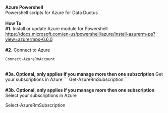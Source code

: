 <B>Azure Powershell</B>
</BR>
Powershell scripts for Azure for Data Ductus
</BR>
</BR>
<B>How To</B>
</br>
<B>#1.</B> Install or update Azure module for Powershell
https://docs.microsoft.com/en-us/powershell/azure/install-azurerm-ps?view=azurermps-6.6.0
</br>
</br>
<B>#2.</b> Connect to Azure 
``` powershell
Connect-AzureRmAccount
```
</br>
<b>#3a. Optional, only applies if you manage more then one subscription</b> Get your subscriptions in Azure
``` 
Get-AzureRmSubscription
```

</br>
</br>
<b>#3b. Optional, only applies if you manage more then one subscription</b> Select your subscriptions in Azure

Select-AzureRmSubscription
